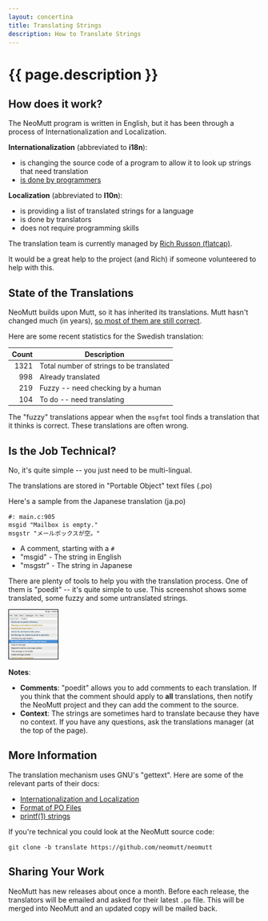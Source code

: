 ```yaml
---
layout: concertina
title: Translating Strings
description: How to Translate Strings
---
```


# {{ page.description }}

## How does it work?

The NeoMutt program is written in English, but it has been through a process of Internationalization and Localization.

**Internationalization** (abbreviated to **i18n**):

- is changing the source code of a program to allow it to look up strings that need translation
- [is done by programmers](/dev/translate-code)

**Localization** (abbreviated to **l10n**):

- is providing a list of translated strings for a language
- is done by translators
- does not require programming skills

The translation team is currently managed by [Rich Russon (flatcap)](mailto:rich@flatcap.org).

It would be a great help to the project (and Rich) if someone volunteered to help with this.

## State of the Translations

NeoMutt builds upon Mutt, so it has inherited its translations.
Mutt hasn't changed much (in years), [so most of them are still correct](/translate.html).

Here are some recent statistics for the Swedish translation:

| Count  | Description                              |
|-------:|------------------------------------------|
|   1321 | Total number of strings to be translated |
|    998 | Already translated                       |
|    219 | Fuzzy -- need checking by a human        |
|    104 | To do -- need translating                |

The "fuzzy" translations appear when the `msgfmt` tool finds a translation that it thinks is correct.
These translations are often wrong.

## Is the Job Technical?

No, it's quite simple -- you just need to be multi-lingual.

The translations are stored in "Portable Object" text files (.po)

Here's a sample from the Japanese translation (ja.po)

```
#: main.c:905
msgid "Mailbox is empty."
msgstr "メールボックスが空。"
```

- A comment, starting with a `#`
- "msgid" - The string in English
- "msgstr" - The string in Japanese

There are plenty of tools to help you with the translation process.
One of them is "poedit" -- it's quite simple to use.
This screenshot shows some translated, some fuzzy and some untranslated strings.

[![poedit](/images/poedit-thumb.png)](/images/poedit.png)

**Notes**:

- **Comments**: "poedit" allows you to add comments to each translation.  If you think that the comment should apply to **all** translations, then notify the NeoMutt project and they can add the comment to the source.
- **Context**:  The strings are sometimes hard to translate because they have no context.  If you have any questions, ask the translations manager (at the top of the page).

## More Information

The translation mechanism uses GNU's "gettext".
Here are some of the relevant parts of their docs:

- [Internationalization and Localization](https://www.gnu.org/software/gettext/manual/gettext.html#Concepts)
- [Format of PO Files](https://www.gnu.org/software/gettext/manual/gettext.html#PO-Files)
- [printf(1) strings](https://www.gnu.org/software/gettext/manual/gettext.html#c_002dformat-Flag)

If you're technical you could look at the NeoMutt source code:

```
git clone -b translate https://github.com/neomutt/neomutt
```

## Sharing Your Work

NeoMutt has new releases about once a month.
Before each release, the translators will be emailed and asked for their latest `.po` file.
This will be merged into NeoMutt and an updated copy will be mailed back.


